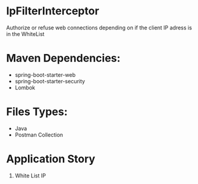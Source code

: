 # IpFilterInterceptor
Authorize or refuse web connections depending on if the client IP adress is in the WhiteList

# Maven Dependencies:
* spring-boot-starter-web
* spring-boot-starter-security
* Lombok

# Files Types:
* Java
* Postman Collection

# Application Story
1. White List IP
